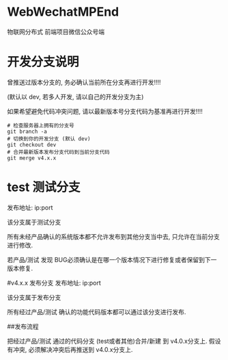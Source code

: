 # WebWechatMPEnd

物联网分布式 前端项目微信公众号端

# 开发分支说明
曾推送过版本分支的, 务必确认当前所在分支再进行开发!!!!

(默认以 dev, 若多人开发, 请以自己的开发分支为主)

如果希望避免代码冲突问题, 请以最新版本号分支代码为基准再进行开发!!!!

```
# 检查服务器上拥有的分支号
git branch -a
# 切换到你的开发分支 (默认 dev)
git checkout dev
# 合并最新版本发布分支代码到当前分支代码
git merge v4.x.x

```

# test 测试分支
发布地址: ip:port

该分支属于测试分支

所有未经产品确认的系统版本都不允许发布到其他分支当中去, 只允许在当前分支进行修改.

若产品/测试 发现 BUG必须确认是在哪一个版本情况下进行修复或者保留到下一版本修复.

#v4.x.x 发布分支
发布地址: ip:port

该分支属于发布分支

所有经过产品/测试 确认的功能代码版本都可以通过该分支进行发布.

##发布流程

把经过产品/测试 通过的代码分支 (test或者其他)合并/新建 到 v4.0.x分支上. 假设有冲突, 必须解决冲突后再推送到 v4.0.x分支上.